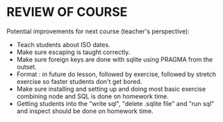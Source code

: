 # REVIEW OF COURSE

Potential improvements for next course (teacher's perspective):

- Teach students about ISO dates.
- Make sure escaping is taught correctly.
- Make sure foreign keys are done with sqlite using PRAGMA from the outset.
- Format : in future do lesson, followed by exercise, followed by stretch exercise so faster students don't get bored.
- Make sure installing and setting up and doing most basic exercise combining node and SQL is done on homework time.
- Getting students into the "write sql", "delete .sqlite file" and "run sql" and inspect should be done on homework time.
